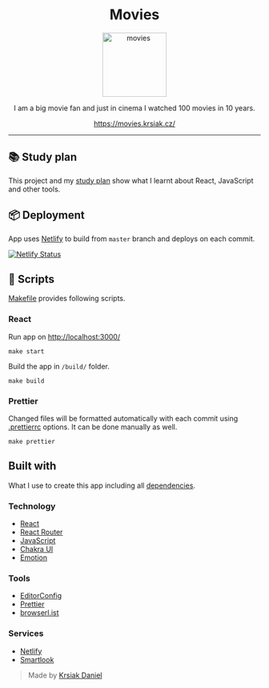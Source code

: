 <div align="center">
  <h1>Movies</h1>
  <p>
    <a href="https://movies.krsiak.cz/">
      <img
      width="128"
      height="128"
      alt="movies"
      src="https://raw.githubusercontent.com/krsiakdaniel/movies/master/src/img/png/logo-128.png"
      />
    </a>
  </p>
  <p>I am a big movie fan and just in cinema I watched 100 movies in 10 years.</p>
  <p>
    <a href="https://movies.krsiak.cz/">https://movies.krsiak.cz/</a>
  </p>
</div>

---

## 📚 Study plan

This project and my [study plan](study-plan.md) show what I learnt about React, JavaScript and other tools.

## 📦 Deployment

App uses [Netlify](https://app.netlify.com/sites/movies-krsiak/deploys) to build from `master` branch and deploys on each commit.

[![Netlify Status](https://api.netlify.com/api/v1/badges/ffdb97fb-1b98-4b1f-843b-f79ca6a0e1e0/deploy-status)](https://app.netlify.com/sites/movies-krsiak/deploys)

## 🔨 Scripts

[Makefile](Makefile) provides following scripts.

### React

Run app on <http://localhost:3000/>

```
make start
```

Build the app in `/build/` folder.

```
make build
```

### Prettier

Changed files will be formatted automatically with each commit using [.prettierrc](.prettierrc) options. It can be done manually as well.

```
make prettier
```

## Built with

What I use to create this app including all [dependencies](https://github.com/krsiakdaniel/movies/network/dependencies).

### Technology

- [React](https://reactjs.org/)
- [React Router](https://reacttraining.com/react-router/web/guides/quick-start)
- [JavaScript](https://developer.mozilla.org/en-US/docs/Web/JavaScript)
- [Chakra UI](https://chakra-ui.com/getting-started)
- [Emotion](https://emotion.sh/docs/introduction)

### Tools

- [EditorConfig](https://editorconfig.org/)
- [Prettier](https://prettier.io/docs/en/index.html)
- [browserl.ist](https://browserl.ist/?q=%3E0.2%25%2C+not+dead%2C+not+ie+%3C%3D+11%2C+not+op_mini+all)

### Services

- [Netlify](https://www.netlify.com/)
- [Smartlook](https://www.smartlook.com/)

> Made by [Krsiak Daniel](https://krsiak.cz/)
